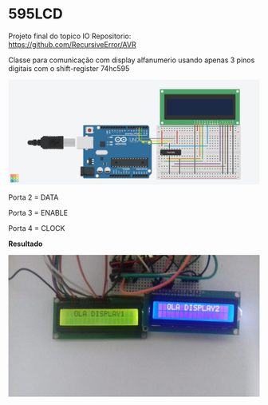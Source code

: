 # 595LCD

Projeto final do topico IO 
Repositorio: https://github.com/RecursiveError/AVR

Classe para comunicação com display alfanumerio usando apenas 3 pinos digitais com o shift-register 74hc595 

![alt text](https://github.com/RecursiveError/595LCD/blob/main/Esquema.png?raw=true)

Porta 2 = DATA

Porta 3 = ENABLE

Porta 4 = CLOCK

__Resultado__ 

![alt text](https://github.com/RecursiveError/595LCD/blob/main/n34102.jpg)

